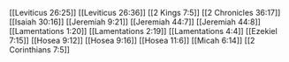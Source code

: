 [[Leviticus 26:25]]
[[Leviticus 26:36]]
[[2 Kings 7:5]]
[[2 Chronicles 36:17]]
[[Isaiah 30:16]]
[[Jeremiah 9:21]]
[[Jeremiah 44:7]]
[[Jeremiah 44:8]]
[[Lamentations 1:20]]
[[Lamentations 2:19]]
[[Lamentations 4:4]]
[[Ezekiel 7:15]]
[[Hosea 9:12]]
[[Hosea 9:16]]
[[Hosea 11:6]]
[[Micah 6:14]]
[[2 Corinthians 7:5]]
